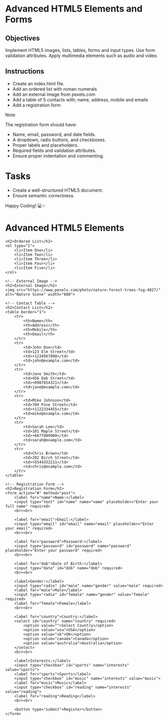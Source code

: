 # Advanced HTML5 Elements and Forms

## Objectives
Implement HTML5 images, lists, tables, forms and input types.
Use form validation attributes.
Apply multimedia elements such as audio and video.

## Instructions

- Create an index.html file.
- Add an ordered list with roman numerals
- Add an external image from pexels.com
- Add a table of 5 contacts with; name, address, mobile and emails
- Add a registration form

>[!NOTE]
>  The registration form should have:
>- Name, email, password, and date fields.
>- A dropdown, radio buttons, and checkboxes.
>- Proper labels and placeholders.
>- Required fields and validation attributes.
>- Ensure proper indentation and commenting.
 
# Tasks
- Create a well-structured HTML5 document.
- Ensure semantic correctness.

Happy Coding! 💻✨


<!DOCTYPE html>
<html lang="en">
<head>
    <meta charset="UTF-8">
    <meta name="viewport" content="width=device-width, initial-scale=1.0">
    <title>Advanced HTML5 Elements</title>
</head>
<body>
    <h1>Advanced HTML5 Elements</h1>
    
    <h2>Ordered List</h2>
    <ol type="I">
        <li>Item One</li>
        <li>Item Two</li>
        <li>Item Three</li>
        <li>Item Four</li>
        <li>Item Five</li>
    </ol>
    
    <!-- External Image -->
    <h2>External Image</h2>
    <img src="https://www.pexels.com/photo/nature-forest-trees-fog-4827/" alt="Nature Scene" width="600">
    
    <!-- Contact Table -->
    <h2>Contact List</h2>
    <table border="1">
        <tr>
            <th>Name</th>
            <th>Address</th>
            <th>Mobile</th>
            <th>Email</th>
        </tr>
        <tr>
            <td>John Doe</td>
            <td>123 Elm Street</td>
            <td>+1234567890</td>
            <td>john@example.com</td>
        </tr>
        <tr>
            <td>Jane Smith</td>
            <td>456 Oak Street</td>
            <td>+0987654321</td>
            <td>jane@example.com</td>
        </tr>
        <tr>
            <td>Mike Johnson</td>
            <td>789 Pine Street</td>
            <td>+1122334455</td>
            <td>mike@example.com</td>
        </tr>
        <tr>
            <td>Sarah Lee</td>
            <td>101 Maple Street</td>
            <td>+6677889900</td>
            <td>sarah@example.com</td>
        </tr>
        <tr>
            <td>Chris Brown</td>
            <td>202 Birch Street</td>
            <td>+5544332211</td>
            <td>chris@example.com</td>
        </tr>
    </table>
    
    <!-- Registration Form -->
    <h2>Registration Form</h2>
    <form action="#" method="post">
        <label for="name">Name:</label>
        <input type="text" id="name" name="name" placeholder="Enter your full name" required>
        <br><br>
        
        <label for="email">Email:</label>
        <input type="email" id="email" name="email" placeholder="Enter your email" required>
        <br><br>
        
        <label for="password">Password:</label>
        <input type="password" id="password" name="password" placeholder="Enter your password" required>
        <br><br>
        
        <label for="dob">Date of Birth:</label>
        <input type="date" id="dob" name="dob" required>
        <br><br>
        
        <label>Gender:</label>
        <input type="radio" id="male" name="gender" value="male" required>
        <label for="male">Male</label>
        <input type="radio" id="female" name="gender" value="female" required>
        <label for="female">Female</label>
        <br><br>
        
        <label for="country">Country:</label>
        <select id="country" name="country" required>
            <option value="">Select Country</option>
            <option value="usa">USA</option>
            <option value="uk">UK</option>
            <option value="canada">Canada</option>
            <option value="australia">Australia</option>
        </select>
        <br><br>
        
        <label>Interests:</label>
        <input type="checkbox" id="sports" name="interests" value="sports">
        <label for="sports">Sports</label>
        <input type="checkbox" id="music" name="interests" value="music">
        <label for="music">Music</label>
        <input type="checkbox" id="reading" name="interests" value="reading">
        <label for="reading">Reading</label>
        <br><br>
        
        <button type="submit">Register</button>
    </form>
</body>
</html>

